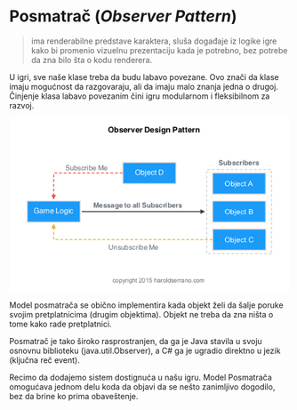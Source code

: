 # Posmatrač (*Observer Pattern*)

> ima renderabilne predstave karaktera, sluša događaje iz logike igre kako bi promenio vizuelnu prezentaciju kada je potrebno, bez potrebe da zna bilo šta o kodu renderera.

U igri, sve naše klase treba da budu labavo povezane. Ovo znači da klase imaju mogućnost da razgovaraju, ali da imaju malo znanja jedna o drugoj. Činjenje klasa labavo povezanim čini igru modularnom i fleksibilnom za razvoj.

![](slike/observer.jpeg)

Model posmatrača se obično implementira kada objekt želi da šalje poruke svojim pretplatnicima (drugim objektima). Objekt ne treba da zna ništa o tome kako rade pretplatnici.

Posmatrač je tako široko rasprostranjen, da ga je Java stavila u svoju osnovnu biblioteku (java.util.Observer), a C# ga je ugradio direktno u jezik (ključna reč event).

Recimo da dodajemo sistem dostignuća u našu igru. Model Posmatrača omogućava jednom delu koda da objavi da se nešto zanimljivo dogodilo, bez da brine ko prima obaveštenje.
